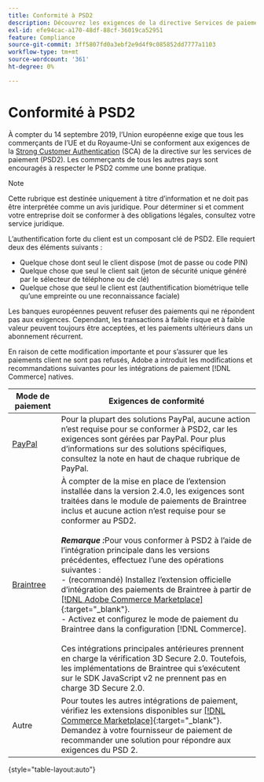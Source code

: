 ```yaml
---
title: Conformité à PSD2
description: Découvrez les exigences de la directive Services de paiement (PSD2) qui peuvent affecter votre boutique.
exl-id: efe94cac-a170-48df-88cf-36019ca52951
feature: Compliance
source-git-commit: 3ff5807fd0a3ebf2e9d4f9c085852dd7777a1103
workflow-type: tm+mt
source-wordcount: '361'
ht-degree: 0%

---
```


# Conformité à PSD2

À compter du 14 septembre 2019, l’Union européenne exige que tous les commerçants de l’UE et du Royaume-Uni se conforment aux exigences de la [Strong Customer Authentication](https://www.cardinalcommerce.com/content-hub/mandates/psd2-sca/understanding-psd2-sca) (SCA) de la directive sur les services de paiement (PSD2). Les commerçants de tous les autres pays sont encouragés à respecter le PSD2 comme une bonne pratique.

>[!NOTE]
>
>Cette rubrique est destinée uniquement à titre d’information et ne doit pas être interprétée comme un avis juridique. Pour déterminer si et comment votre entreprise doit se conformer à des obligations légales, consultez votre service juridique.

L’authentification forte du client est un composant clé de PSD2. Elle requiert deux des éléments suivants :

- Quelque chose dont seul le client dispose (mot de passe ou code PIN)
- Quelque chose que seul le client sait (jeton de sécurité unique généré par le sélecteur de téléphone ou de clé)
- Quelque chose que seul le client est (authentification biométrique telle qu’une empreinte ou une reconnaissance faciale)

Les banques européennes peuvent refuser des paiements qui ne répondent pas aux exigences. Cependant, les transactions à faible risque et à faible valeur peuvent toujours être acceptées, et les paiements ultérieurs dans un abonnement récurrent.

En raison de cette modification importante et pour s’assurer que les paiements client ne sont pas refusés, Adobe a introduit les modifications et recommandations suivantes pour les intégrations de paiement [!DNL Commerce] natives.

| Mode de paiement | Exigences de conformité |
|--- |--- |
| [PayPal](../stores-purchase/paypal.md) | Pour la plupart des solutions PayPal, aucune action n’est requise pour se conformer à PSD2, car les exigences sont gérées par PayPal. Pour plus d’informations sur des solutions spécifiques, consultez la note en haut de chaque rubrique de PayPal. |
| [Braintree](../stores-purchase/braintree.md) | À compter de la mise en place de l’extension installée dans la version 2.4.0, les exigences sont traitées dans le module de paiements de Braintree inclus et aucune action n’est requise pour se conformer au PSD2. <br /><br />**_Remarque :_**&#x200B;Pour vous conformer à PSD2 à l’aide de l’intégration principale dans les versions précédentes, effectuez l’une des opérations suivantes :<br/>- (recommandé) Installez l’extension officielle d’intégration des paiements de Braintree à partir de [[!DNL Adobe Commerce Marketplace]](https://marketplace.magento.com/catalogsearch/result/?q=braintree#q=braintree&amp;idx=m2_cloud_prod_default_products&amp;p=0&amp;nR%5Bvisibility_search%5D%5B%3D%5D%5B0%5D=1){:target=&quot;_blank&quot;}.<br/> - Activez et configurez le mode de paiement du Braintree dans la configuration [!DNL Commerce].<br/><br/>Ces intégrations principales antérieures prennent en charge la vérification 3D Secure 2.0. Toutefois, les implémentations de Braintree qui s’exécutent sur le SDK JavaScript v2 ne prennent pas en charge 3D Secure 2.0. |
| Autre | Pour toutes les autres intégrations de paiement, vérifiez les extensions disponibles sur [[!DNL Commerce Marketplace]](https://marketplace.magento.com/extensions/payments-security/payment-integration.html?_ga=2.108129217.2105547619.1564067043-238341041.1564067043){:target=&quot;_blank&quot;}. Demandez à votre fournisseur de paiement de recommander une solution pour répondre aux exigences du PSD 2. |

{style="table-layout:auto"}
